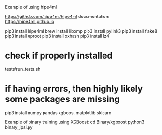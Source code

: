 Example of using hipe4ml

https://github.com/hipe4ml/hipe4ml 
documentation: https://hipe4ml.github.io

pip3 install hipe4ml
brew install libomp
pip3 install pylink3
pip3 install flake8
pip3 install uproot
pip3 install xxhash
pip3 install lz4

# check if properly installed
tests/run_tests.sh

# if having errors, then highly likely some packages are missing
pip3 install numpy  pandas  xgboost  matplotlib sklearn

Example of binary training using XGBoost:
cd Binary/xgboost
python3 binary_jpsi.py
